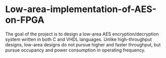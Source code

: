 # Low-area-implementation-of-AES-on-FPGA
The goal of the project is to design a low-area AES encryption/decryption system written in both C and VHDL languages. Unlike high-throughput designs, low-area designs do not pursue higher and faster throughput, but pursue occupancy and power consumption in operating frequency. 
